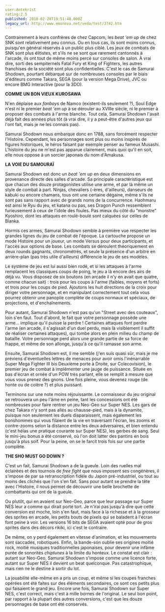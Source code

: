 ```yaml
---
user:Antekrist
rating:2.5
published: 2010-02-28T19:51:48.000Z
legacy_url: http://www.emunova.net/veda/test/3742.htm
---
```

Contrairement à leurs confrères de chez Capcom, les _beat 'em up_ de chez SNK sont relativement peu connus. Ou en tous cas, ils sont moins connus, puisqu'en général réservés à un public plus ciblé. Les jeux de combats de SNK sont plus élitistes, et s'ils ne se sont que rarement cantonnés à l'arcade, ils ont tout de même moins percé sur consoles de salon. À vrai dire, sorti des sempiternels Fatal Fury et King of Fighters, les autres franchises de la société sont plus confidentielles. C'est le cas de Samurai Shodown, pourtant débarqué sur de nombreuses consoles par le biais d'éditeurs comme Takara, SEGA (pour la version Mega Drive), JVC ou encore BMG Interactive (pour la 3DO).  

  

**COMME UN BON VIEUX KUROSAWA**  

N'en déplaise aux _fanboys_ de Namco (existent-ils seulement ?), Soul Edge n'est ni le premier _beat 'em up_ à se dérouler au XVIIIe siècle, ni le premier à proposer des combats à l'arme blanche. Tout cela, Samurai Shodown l'avait déjà fait des années plus tôt (à vrai dire, il y a peut-être d'autres jeux qui l'ont fait, mais je ne les connais pas).  

Samurai Shodown nous embarque donc en 1788, sans forcément respecter l'Histoire. Cependant, les personnages sont plus ou moins inspirés de figures historiques, le héros faisant par exemple penser au fameux Musashi. L'histoire du jeu ne m'est pas apparue clairement, mais quoi qu'il en soit, elle nous oppose à un sorcier japonais du nom d'Amakusa.  

  

**LA VOIE DU SAMOURAÏ**  

Samurai Shodown est donc un _beat 'em up_ en deux dimensions en provenance directe des salles d'arcade. Sa principale caractéristique est que chacun des douze protagonistes utilise une arme, et par là même un style de combat à part. Ninjas, chevaliers (-ères, d'ailleurs), danseurs de kabuki ou encore chamans, tous ont une certaine dégaine, même s'ils ne sont pas sans rapport avec de grands noms de la concurrence. Haohmaru est ainsi le Ryu du jeu, et katana ou pas, ses Dragon Punch ressemblent furieusement à ceux de l'idole des foules. Pas mieux du côté du "monstre" Kyoshiro, dont les attaques en roulé-boulé sont calquées sur celles de Blanka.  

Hormis ces armes, Samurai Shodown semble à première vue respecter les grandes lignes du jeu de combat de l'époque. La cartouche propose un mode Histoire pour un joueur, un mode Versus pour deux participants, et l'accès aux options de base. Les combats se déroulent théoriquement en deux rounds gagnants, chronométrés, et seule la présence d'un arbitre en arrière-plan (pas très utile d'ailleurs) différencie le jeu de ses modèles.  

Le système de jeu est lui aussi bien rodé, et si les attaques à l'arme remplacent les classiques coups de poing, le jeu a là encore des airs de déjà vu. Vous disposez de six boutons (en arcade il n'y en avait que quatre, comme chacun sait) : trois pour les coups à l'arme (faibles, moyens et forts) et trois pour les coups de pied. Ajoutons les huit directions de la croix pour diriger votre personnage, et en manipulant correctement tout cela vous pourrez obtenir une panoplie complète de coups normaux et spéciaux, de projections, et d'enchaînements.  

Pour autant, Samurai Shodown n'est pas qu'un "Street avec des couteaux", loin s'en faut. Tout d'abord, le fait que votre personnage possède une arme... implique qu'il puisse la perdre ! Certaines attaques font perdre l'arme (en arcade, il s'agissait d'un duel perdu, mais là visiblement il suffit de réaliser certaines attaques), qui tombe alors en plein milieu du champ de bataille. Votre personnage perd alors une grande partie de sa force de frappe, et même de son allonge, jusqu'à ce qu'il ramasse son arme.  

Ensuite, Samurai Shodown est, il me semble (j'en suis quasi sûr, mais je me préviens d'éventuelles lettres de menaces pour avoir omis l'inénarrable Super Mega Fighter III bis Deuxième porte à Droite, sur Colecovision), le premier jeu de combat à implémenter une jauge de puissance. Située en bas d'écran et ornée d'un POW très parlant, elle se remplit à mesure que vous vous prenez des gnons. Une fois pleine, vous devenez rouge (de honte ou de colère ?) et plus puissant.  

Terminons sur une note moins réjouissante. Le connaisseur du jeu original se retrouvera un peu l'âme en peine, tant les concessions ont été nombreuses pour faire rentrer un jeu Neo-Geo sur Super NES. Les gars de chez Takara n'y sont pas allés au chausse-pied, mais à la dynamite, puisque non seulement les duels disparaissent, mais également les bonshommes qui vous filaient de la vie en traversant l'écran, les zooms et contre-zooms selon la distance entre les deux adversaires, et bien entendu (c'est hélas une pratique courante sur Super NES), les gerbes de sang. Seul le mini-jeu bonus a été conservé, où l'on doit latter des pantins en bois jusqu'à plus soif. Pour la peine, on se le farcit trois fois sur une partie complète.  

  

**THE SHO MUST GO DOWN ?**  

C'est un fait, Samurai Shodown a de la gueule. Loin des ruelles mal éclairées et des tournois de _free fight_ que nous imposent ses congénères, il s'impose de par sa retranscription fidèle du Japon pré-industriel, ou tout au moins des clichés que l'on s'en fait. Sans pour autant se prendre la tête avec l'Histoire, il nous permet de découvrir une belle brochette de combattants qui ont de la gueule.  

Ou plutôt, qui en avaient sur Neo-Geo, parce que leur passage sur Super NES leur a comme qui dirait porté tort. Je n'irai pas jusqu'à dire que cette conversion est moche, loin s'en faut, mais face à la richesse et à la grosseur des sprites en arcade, les petits bouts de pixels qui se baladent à l'écran font peine à voir. Les versions 16 bits de SEGA avaient opté pour de gros sprites dans des décors rikiki, ici c'est le contraire.  

De même, on y perd également en vitesse d'animation, et les mouvements sont saccadés, robotiques. Enfin, la bande-son oublie ses origines moitié rock, moitié musiques traditionnelles japonaises, pour devenir une infâme purée de sonorités _chiptunes_ à la limite du honteux. Le constat est clair : autant sur Neo-Geo, Samurai Shodown s'impose comme une licence forte, autant sur Super NES il devient un beat quelconque. Pas catastrophique, mais rien ne le destine à sortir du lot.  

La jouabilité elle-même en a pris un coup, et même si les coupes franches opérées ont été faites sur des éléments secondaires, ce sont ces petits plus qui faisaient le grand jeu. Encore une fois, Samurai Shodown sur Super NES, c'est correct, mais c'est à mille bornes de l'original. Le seul bon point, par rapport à la plupart des autres conversions, c'est que les douze personnages de base ont été conservés.